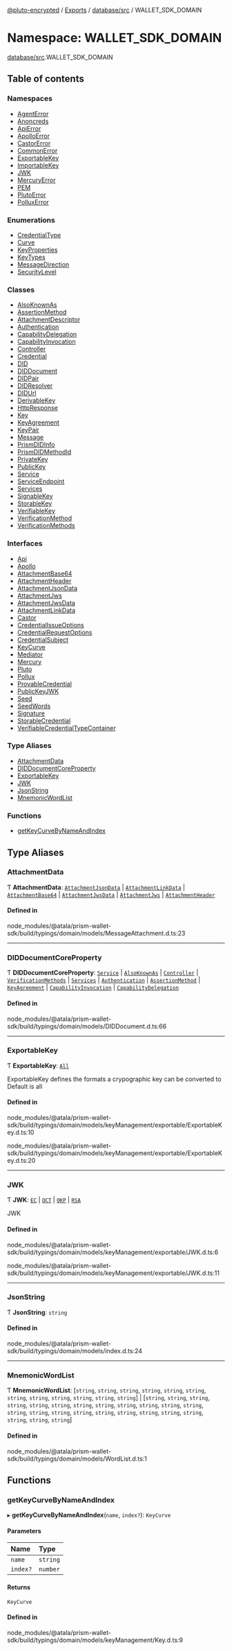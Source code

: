[@pluto-encrypted](../README.md) / [Exports](../modules.md) / [database/src](database_src.md) / WALLET\_SDK\_DOMAIN

# Namespace: WALLET\_SDK\_DOMAIN

[database/src](database_src.md).WALLET_SDK_DOMAIN

## Table of contents

### Namespaces

- [AgentError](database_src.WALLET_SDK_DOMAIN.AgentError.md)
- [Anoncreds](database_src.WALLET_SDK_DOMAIN.Anoncreds.md)
- [ApiError](database_src.WALLET_SDK_DOMAIN.ApiError.md)
- [ApolloError](database_src.WALLET_SDK_DOMAIN.ApolloError.md)
- [CastorError](database_src.WALLET_SDK_DOMAIN.CastorError.md)
- [CommonError](database_src.WALLET_SDK_DOMAIN.CommonError.md)
- [ExportableKey](database_src.WALLET_SDK_DOMAIN.ExportableKey.md)
- [ImportableKey](database_src.WALLET_SDK_DOMAIN.ImportableKey.md)
- [JWK](database_src.WALLET_SDK_DOMAIN.JWK.md)
- [MercuryError](database_src.WALLET_SDK_DOMAIN.MercuryError.md)
- [PEM](database_src.WALLET_SDK_DOMAIN.PEM.md)
- [PlutoError](database_src.WALLET_SDK_DOMAIN.PlutoError.md)
- [PolluxError](database_src.WALLET_SDK_DOMAIN.PolluxError.md)

### Enumerations

- [CredentialType](../enums/database_src.WALLET_SDK_DOMAIN.CredentialType.md)
- [Curve](../enums/database_src.WALLET_SDK_DOMAIN.Curve.md)
- [KeyProperties](../enums/database_src.WALLET_SDK_DOMAIN.KeyProperties.md)
- [KeyTypes](../enums/database_src.WALLET_SDK_DOMAIN.KeyTypes.md)
- [MessageDirection](../enums/database_src.WALLET_SDK_DOMAIN.MessageDirection.md)
- [SecurityLevel](../enums/database_src.WALLET_SDK_DOMAIN.SecurityLevel.md)

### Classes

- [AlsoKnownAs](../classes/database_src.WALLET_SDK_DOMAIN.AlsoKnownAs.md)
- [AssertionMethod](../classes/database_src.WALLET_SDK_DOMAIN.AssertionMethod.md)
- [AttachmentDescriptor](../classes/database_src.WALLET_SDK_DOMAIN.AttachmentDescriptor.md)
- [Authentication](../classes/database_src.WALLET_SDK_DOMAIN.Authentication.md)
- [CapabilityDelegation](../classes/database_src.WALLET_SDK_DOMAIN.CapabilityDelegation.md)
- [CapabilityInvocation](../classes/database_src.WALLET_SDK_DOMAIN.CapabilityInvocation.md)
- [Controller](../classes/database_src.WALLET_SDK_DOMAIN.Controller.md)
- [Credential](../classes/database_src.WALLET_SDK_DOMAIN.Credential.md)
- [DID](../classes/database_src.WALLET_SDK_DOMAIN.DID.md)
- [DIDDocument](../classes/database_src.WALLET_SDK_DOMAIN.DIDDocument.md)
- [DIDPair](../classes/database_src.WALLET_SDK_DOMAIN.DIDPair.md)
- [DIDResolver](../classes/database_src.WALLET_SDK_DOMAIN.DIDResolver.md)
- [DIDUrl](../classes/database_src.WALLET_SDK_DOMAIN.DIDUrl.md)
- [DerivableKey](../classes/database_src.WALLET_SDK_DOMAIN.DerivableKey.md)
- [HttpResponse](../classes/database_src.WALLET_SDK_DOMAIN.HttpResponse.md)
- [Key](../classes/database_src.WALLET_SDK_DOMAIN.Key.md)
- [KeyAgreement](../classes/database_src.WALLET_SDK_DOMAIN.KeyAgreement.md)
- [KeyPair](../classes/database_src.WALLET_SDK_DOMAIN.KeyPair.md)
- [Message](../classes/database_src.WALLET_SDK_DOMAIN.Message.md)
- [PrismDIDInfo](../classes/database_src.WALLET_SDK_DOMAIN.PrismDIDInfo.md)
- [PrismDIDMethodId](../classes/database_src.WALLET_SDK_DOMAIN.PrismDIDMethodId.md)
- [PrivateKey](../classes/database_src.WALLET_SDK_DOMAIN.PrivateKey.md)
- [PublicKey](../classes/database_src.WALLET_SDK_DOMAIN.PublicKey.md)
- [Service](../classes/database_src.WALLET_SDK_DOMAIN.Service.md)
- [ServiceEndpoint](../classes/database_src.WALLET_SDK_DOMAIN.ServiceEndpoint.md)
- [Services](../classes/database_src.WALLET_SDK_DOMAIN.Services.md)
- [SignableKey](../classes/database_src.WALLET_SDK_DOMAIN.SignableKey.md)
- [StorableKey](../classes/database_src.WALLET_SDK_DOMAIN.StorableKey.md)
- [VerifiableKey](../classes/database_src.WALLET_SDK_DOMAIN.VerifiableKey.md)
- [VerificationMethod](../classes/database_src.WALLET_SDK_DOMAIN.VerificationMethod.md)
- [VerificationMethods](../classes/database_src.WALLET_SDK_DOMAIN.VerificationMethods.md)

### Interfaces

- [Api](../interfaces/database_src.WALLET_SDK_DOMAIN.Api.md)
- [Apollo](../interfaces/database_src.WALLET_SDK_DOMAIN.Apollo.md)
- [AttachmentBase64](../interfaces/database_src.WALLET_SDK_DOMAIN.AttachmentBase64.md)
- [AttachmentHeader](../interfaces/database_src.WALLET_SDK_DOMAIN.AttachmentHeader.md)
- [AttachmentJsonData](../interfaces/database_src.WALLET_SDK_DOMAIN.AttachmentJsonData.md)
- [AttachmentJws](../interfaces/database_src.WALLET_SDK_DOMAIN.AttachmentJws.md)
- [AttachmentJwsData](../interfaces/database_src.WALLET_SDK_DOMAIN.AttachmentJwsData.md)
- [AttachmentLinkData](../interfaces/database_src.WALLET_SDK_DOMAIN.AttachmentLinkData.md)
- [Castor](../interfaces/database_src.WALLET_SDK_DOMAIN.Castor.md)
- [CredentialIssueOptions](../interfaces/database_src.WALLET_SDK_DOMAIN.CredentialIssueOptions.md)
- [CredentialRequestOptions](../interfaces/database_src.WALLET_SDK_DOMAIN.CredentialRequestOptions.md)
- [CredentialSubject](../interfaces/database_src.WALLET_SDK_DOMAIN.CredentialSubject.md)
- [KeyCurve](../interfaces/database_src.WALLET_SDK_DOMAIN.KeyCurve.md)
- [Mediator](../interfaces/database_src.WALLET_SDK_DOMAIN.Mediator.md)
- [Mercury](../interfaces/database_src.WALLET_SDK_DOMAIN.Mercury.md)
- [Pluto](../interfaces/database_src.WALLET_SDK_DOMAIN.Pluto.md)
- [Pollux](../interfaces/database_src.WALLET_SDK_DOMAIN.Pollux.md)
- [ProvableCredential](../interfaces/database_src.WALLET_SDK_DOMAIN.ProvableCredential.md)
- [PublicKeyJWK](../interfaces/database_src.WALLET_SDK_DOMAIN.PublicKeyJWK.md)
- [Seed](../interfaces/database_src.WALLET_SDK_DOMAIN.Seed.md)
- [SeedWords](../interfaces/database_src.WALLET_SDK_DOMAIN.SeedWords.md)
- [Signature](../interfaces/database_src.WALLET_SDK_DOMAIN.Signature.md)
- [StorableCredential](../interfaces/database_src.WALLET_SDK_DOMAIN.StorableCredential.md)
- [VerifiableCredentialTypeContainer](../interfaces/database_src.WALLET_SDK_DOMAIN.VerifiableCredentialTypeContainer.md)

### Type Aliases

- [AttachmentData](database_src.WALLET_SDK_DOMAIN.md#attachmentdata)
- [DIDDocumentCoreProperty](database_src.WALLET_SDK_DOMAIN.md#diddocumentcoreproperty)
- [ExportableKey](database_src.WALLET_SDK_DOMAIN.md#exportablekey)
- [JWK](database_src.WALLET_SDK_DOMAIN.md#jwk)
- [JsonString](database_src.WALLET_SDK_DOMAIN.md#jsonstring)
- [MnemonicWordList](database_src.WALLET_SDK_DOMAIN.md#mnemonicwordlist)

### Functions

- [getKeyCurveByNameAndIndex](database_src.WALLET_SDK_DOMAIN.md#getkeycurvebynameandindex)

## Type Aliases

### AttachmentData

Ƭ **AttachmentData**: [`AttachmentJsonData`](../interfaces/database_src.WALLET_SDK_DOMAIN.AttachmentJsonData.md) \| [`AttachmentLinkData`](../interfaces/database_src.WALLET_SDK_DOMAIN.AttachmentLinkData.md) \| [`AttachmentBase64`](../interfaces/database_src.WALLET_SDK_DOMAIN.AttachmentBase64.md) \| [`AttachmentJwsData`](../interfaces/database_src.WALLET_SDK_DOMAIN.AttachmentJwsData.md) \| [`AttachmentJws`](../interfaces/database_src.WALLET_SDK_DOMAIN.AttachmentJws.md) \| [`AttachmentHeader`](../interfaces/database_src.WALLET_SDK_DOMAIN.AttachmentHeader.md)

#### Defined in

node_modules/@atala/prism-wallet-sdk/build/typings/domain/models/MessageAttachment.d.ts:23

___

### DIDDocumentCoreProperty

Ƭ **DIDDocumentCoreProperty**: [`Service`](../classes/database_src.WALLET_SDK_DOMAIN.Service.md) \| [`AlsoKnownAs`](../classes/database_src.WALLET_SDK_DOMAIN.AlsoKnownAs.md) \| [`Controller`](../classes/database_src.WALLET_SDK_DOMAIN.Controller.md) \| [`VerificationMethods`](../classes/database_src.WALLET_SDK_DOMAIN.VerificationMethods.md) \| [`Services`](../classes/database_src.WALLET_SDK_DOMAIN.Services.md) \| [`Authentication`](../classes/database_src.WALLET_SDK_DOMAIN.Authentication.md) \| [`AssertionMethod`](../classes/database_src.WALLET_SDK_DOMAIN.AssertionMethod.md) \| [`KeyAgreement`](../classes/database_src.WALLET_SDK_DOMAIN.KeyAgreement.md) \| [`CapabilityInvocation`](../classes/database_src.WALLET_SDK_DOMAIN.CapabilityInvocation.md) \| [`CapabilityDelegation`](../classes/database_src.WALLET_SDK_DOMAIN.CapabilityDelegation.md)

#### Defined in

node_modules/@atala/prism-wallet-sdk/build/typings/domain/models/DIDDocument.d.ts:66

___

### ExportableKey

Ƭ **ExportableKey**: [`All`](database_src.WALLET_SDK_DOMAIN.ExportableKey.md#all)

ExportableKey defines the formats a crypographic key can be converted to
Default is all

#### Defined in

node_modules/@atala/prism-wallet-sdk/build/typings/domain/models/keyManagement/exportable/ExportableKey.d.ts:10

node_modules/@atala/prism-wallet-sdk/build/typings/domain/models/keyManagement/exportable/ExportableKey.d.ts:20

___

### JWK

Ƭ **JWK**: [`EC`](../interfaces/database_src.WALLET_SDK_DOMAIN.JWK.EC.md) \| [`OCT`](../interfaces/database_src.WALLET_SDK_DOMAIN.JWK.OCT.md) \| [`OKP`](../interfaces/database_src.WALLET_SDK_DOMAIN.JWK.OKP.md) \| [`RSA`](../interfaces/database_src.WALLET_SDK_DOMAIN.JWK.RSA.md)

JWK

#### Defined in

node_modules/@atala/prism-wallet-sdk/build/typings/domain/models/keyManagement/exportable/JWK.d.ts:6

node_modules/@atala/prism-wallet-sdk/build/typings/domain/models/keyManagement/exportable/JWK.d.ts:11

___

### JsonString

Ƭ **JsonString**: `string`

#### Defined in

node_modules/@atala/prism-wallet-sdk/build/typings/domain/models/index.d.ts:24

___

### MnemonicWordList

Ƭ **MnemonicWordList**: [`string`, `string`, `string`, `string`, `string`, `string`, `string`, `string`, `string`, `string`, `string`, `string`] \| [`string`, `string`, `string`, `string`, `string`, `string`, `string`, `string`, `string`, `string`, `string`, `string`, `string`, `string`, `string`, `string`, `string`, `string`, `string`, `string`, `string`, `string`, `string`, `string`]

#### Defined in

node_modules/@atala/prism-wallet-sdk/build/typings/domain/models/WordList.d.ts:1

## Functions

### getKeyCurveByNameAndIndex

▸ **getKeyCurveByNameAndIndex**(`name`, `index?`): `KeyCurve`

#### Parameters

| Name | Type |
| :------ | :------ |
| `name` | `string` |
| `index?` | `number` |

#### Returns

`KeyCurve`

#### Defined in

node_modules/@atala/prism-wallet-sdk/build/typings/domain/models/keyManagement/Key.d.ts:9
